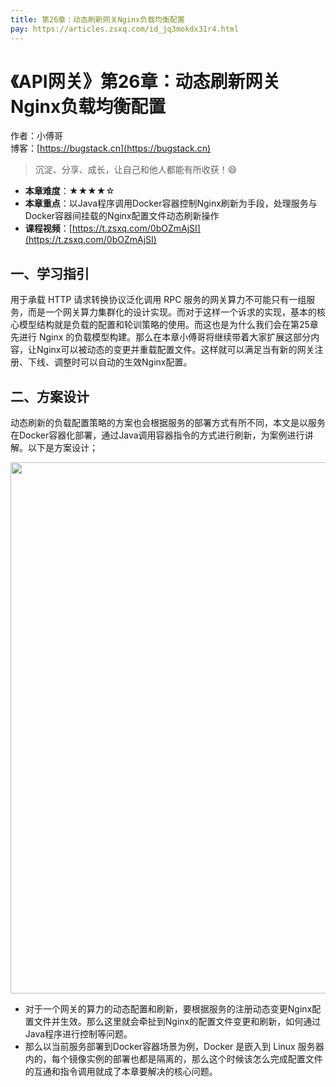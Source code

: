 ```yaml
---
title: 第26章：动态刷新网关Nginx负载均衡配置
pay: https://articles.zsxq.com/id_jq3mokdx31r4.html
---
```


# 《API网关》第26章：动态刷新网关Nginx负载均衡配置

作者：小傅哥
<br/>博客：[https://bugstack.cn](https://bugstack.cn)

>沉淀、分享、成长，让自己和他人都能有所收获！😄

- **本章难度**：★★★★☆
- **本章重点**：以Java程序调用Docker容器控制Nginx刷新为手段，处理服务与Docker容器间挂载的Nginx配置文件动态刷新操作
- **课程视频**：[https://t.zsxq.com/0bOZmAjSI](https://t.zsxq.com/0bOZmAjSI)

## 一、学习指引

用于承载 HTTP 请求转换协议泛化调用 RPC 服务的网关算力不可能只有一组服务，而是一个网关算力集群化的设计实现。而对于这样一个诉求的实现，基本的核心模型结构就是负载的配置和轮训策略的使用。而这也是为什么我们会在第25章先进行 Nginx 的负载模型构建。那么在本章小傅哥将继续带着大家扩展这部分内容，让Nginx可以被动态的变更并重载配置文件。这样就可以满足当有新的网关注册、下线、调整时可以自动的生效Nginx配置。

## 二、方案设计

动态刷新的负载配置策略的方案也会根据服务的部署方式有所不同，本文是以服务在Docker容器化部署，通过Java调用容器指令的方式进行刷新，为案例进行讲解。以下是方案设计；

<div align="center">
    <img src="https://bugstack.cn/images/article/assembly/api-gateway/api-gateway-26-01.png?raw=true" width="850px">
</div>

- 对于一个网关的算力的动态配置和刷新，要根据服务的注册动态变更Nginx配置文件并生效。那么这里就会牵扯到Nginx的配置文件变更和刷新，如何通过Java程序进行控制等问题。
- 那么以当前服务部署到Docker容器场景为例，Docker 是嵌入到 Linux 服务器内的，每个镜像实例的部署也都是隔离的，那么这个时候该怎么完成配置文件的互通和指令调用就成了本章要解决的核心问题。